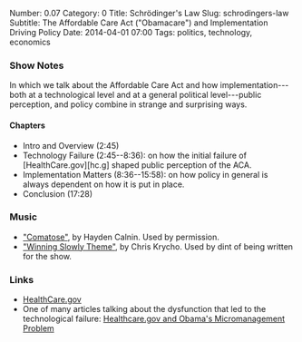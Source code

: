 Number: 0.07
Category: 0
Title: Schrödinger's Law
Slug: schrodingers-law
Subtitle: The Affordable Care Act ("Obamacare") and Implementation Driving Policy
Date: 2014-04-01 07:00
Tags: politics, technology, economics

### Show Notes

In which we talk about the Affordable Care Act and how implementation---both at
a technological level and at a general political level---public perception, and
policy combine in strange and surprising ways.

#### Chapters

  - Intro and Overview (2:45)
  - Technology Failure (2:45--8:36): on how the initial failure of
    [HealthCare.gov][hc.g] shaped public perception of the ACA.
  - Implementation Matters (8:36--15:58): on how policy in general is always
    dependent on how it is put in place.
  - Conclusion (17:28)

### Music

  - ["Comatose"](https://soundcloud.com/haydencalnin/comatose), by Hayden 
    Calnin. Used by permission.
  - ["Winning Slowly Theme"](https://soundcloud.com/chriskrycho/winning-slowly),
    by Chris Krycho. Used by dint of being written for the show.

### Links

  - [HealthCare.gov]
  - One of many articles talking about the dysfunction that led to the 
    technological failure: [Healthcare.gov and Obama's Micromanagement Problem]

[HealthCare.gov]: https://www.healthcare.gov
[Healthcare.gov and Obama's Micromanagement Problem]: http://www.theatlantic.com/politics/archive/2013/12/healthcaregov-and-obamas-micromanagement-problem/281943/